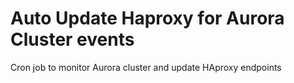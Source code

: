 # Auto Update Haproxy for Aurora Cluster events
Cron job to monitor Aurora cluster and update HAproxy endpoints
